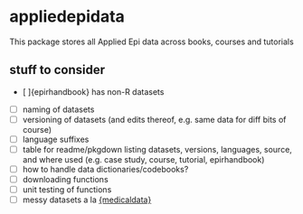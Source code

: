# appliedepidata

This package stores all Applied Epi data across books, courses and tutorials

## stuff to consider

- [ ]{epirhandbook} has non-R datasets
- [ ] naming of datasets
- [ ] versioning of datasets (and edits thereof, e.g. same data for diff bits of course)
- [ ] language suffixes
- [ ] table for readme/pkgdown listing datasets, versions, languages, source, and where used (e.g. case study, course, tutorial, epirhandbook)
- [ ] how to handle data dictionaries/codebooks?
- [ ] downloading functions
- [ ] unit testing of functions
- [ ] messy datasets a la [{medicaldata}](https://github.com/higgi13425/medicaldata/?tab=readme-ov-file#messy-datasets)
